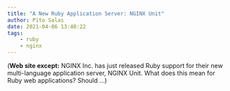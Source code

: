 ```yaml
---
title: "A New Ruby Application Server: NGINX Unit"
author: Pito Salas
date: 2021-04-06 13:40:22
tags:
    - ruby
    - nginx
---
```



(**Web site except:** NGINX Inc. has just released Ruby support for their new multi-language application server, NGINX Unit. What does this mean for Ruby web applications? Should ...) 
